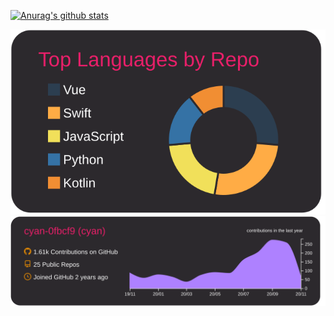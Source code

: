[![Anurag's github stats](https://github-readme-stats.vercel.app/api?username=cyan-0fbcf9&show_icons=true&theme=monokai)](https://github.com/anuraghazra/github-readme-stats)

[![](https://raw.githubusercontent.com/cyan-0fbcf9/cyan-0fbcf9/main/profile-summary-card-output/monokai/1-repos-per-language.svg)](https://github.com/vn7n24fzkq/github-profile-summary-cards)
[![](https://raw.githubusercontent.com/cyan-0fbcf9/cyan-0fbcf9/main/profile-summary-card-output/monokai/0-profile-details.svg)](https://github.com/vn7n24fzkq/github-profile-summary-cards)
